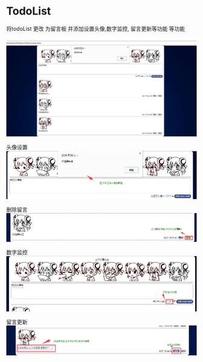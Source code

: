# TodoList

将todoList 更改 为留言板
并添加设置头像,数字监控, 留言更新等功能 等功能

![image](https://raw.githubusercontent.com/Xigua-gua/TodoList/master/image/tip.png)

头像设置
![image](https://raw.githubusercontent.com/Xigua-gua/TodoList/master/image/tip-1.png)

删除留言
![image](https://raw.githubusercontent.com/Xigua-gua/TodoList/master/image/tip-2.png)

数字监控
![image](https://raw.githubusercontent.com/Xigua-gua/TodoList/master/image/tip-3.png)

留言更新
![image](https://raw.githubusercontent.com/Xigua-gua/TodoList/master/image/tip-4.png)
